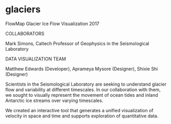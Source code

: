 # glaciers

FlowMap
Glacier Ice Flow Visualization
2017

COLLABORATORS

Mark Simons, Caltech Professor of Geophysics in the Seismological Laboratory

DATA VISUALIZATION TEAM

Matthew Edwards (Developer), Aprameya Mysore (Designer), Shixie Shi (Designer)

Scientists in the Seismological Laboratory are seeking to understand glacier flow and variability at different timescales. In our collaboration with them, we sought to visually represent the movement of ocean tides and inland Antarctic ice streams over varying timescales.

We created an interactive tool that generates a unified visualization of velocity in space and time and supports exploration of quantitative data.
